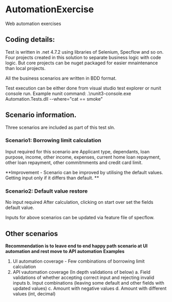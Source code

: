 # AutomationExercise
Web automation exercises

## Coding details:
Test is written in .net 4.7.2 using libraries of Selenium, Specflow and so on.
Four projects created in this solution to separate business logic with code logic. But core projects can be nuget packaged for easier mnaintenance than local projects.

All the business scenarios are written in BDD format.

Test execution can be either done from visual studio test explorer or nunit console run.
Example nunit command:
.\nunit3-console.exe Automation.Tests.dll --where="cat == smoke"

## Scenario information.
Three scenarios are included as part of this test sln.

### Scenario1: Borrowing limit calculation

Input required for this scenario are Applicant type, dependants, loan purpose, income, other income, expenses, current home loan repayment, 
other loan repayment, other commitmments and credit card limit. 

**Improvement - Scenario can be improved by utilising the default values.  
Getting input only if it differs than default. **



### Scenario2: Default value restore

No input required
After calculation, clicking on start over set the fields default value.


Inputs for above scenarios can be updated via feature file of specflow.

## Other scenarios
**Recommendation is to leave end to end happy path scenario at UI automation and rest move to API automation**
**Examples**
1. UI automation coverage - Few combinations of borrowing limit calculation
2. API vautomation coverage (In depth validations of below)
	a. Field validations of whether accepting correct input and rejecting invalid inputs
	b. Input combinations (leaving some default and other fields with updated values)
	c. Amount with negative values
	d. Amount with different values (int, decimal)
